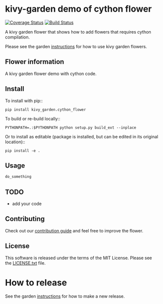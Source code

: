 kivy-garden demo of cython flower
==================================

[![Coverage Status](https://coveralls.io/repos/github/kivy-garden/cython_flower/badge.svg?branch=master)](https://coveralls.io/github/kivy-garden/cython_flower?branch=master)
[![Build Status](https://travis-ci.com/kivy-garden/cython_flower.svg?branch=master)](https://travis-ci.com/kivy-garden/cython_flower)

A kivy garden flower that shows how to add flowers that requires cython compilation.

Please see the garden [instructions](https://kivy-garden.github.io) for how to use kivy garden flowers.

Flower information
-------------------

A kivy garden flower demo with cython code.

Install
---------

To install with pip::

    pip install kivy_garden.cython_flower

To build or re-build locally::

    PYTHONPATH=.:$PYTHONPATH python setup.py build_ext --inplace

Or to install as editable (package is installed, but can be edited in its original location)::

    pip install -e .

Usage
-------

```py
do_something
```

TODO
-------

* add your code

Contributing
--------------

Check out our [contribution guide](CONTRIBUTING.md) and feel free to improve the flower.

License
---------

This software is released under the terms of the MIT License.
Please see the [LICENSE.txt](LICENSE.txt) file.

How to release
===============

See the garden [instructions](https://kivy-garden.github.io/#makingareleaseforyourflower) for how to make a new release.
